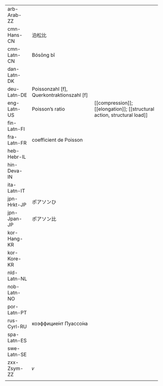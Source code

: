 | | | |
|-|-|-|
| arb-Arab-ZZ |  |  |
| cmn-Hans-CN | 泊松比 |  |
| cmn-Latn-CN | Bósōng bǐ |  |
| dan-Latn-DK |  |  |
| deu-Latn-DE | Poissonzahl [f], Querkontraktionszahl [f] |  |
| eng-Latn-US | Poisson’s ratio | [[compression]]; [[elongation]]; [[structural action, structural load]] |
| fin-Latn-FI |  |  |
| fra-Latn-FR | coefficient de Poisson |  |
| heb-Hebr-IL |  |  |
| hin-Deva-IN |  |  |
| ita-Latn-IT |  |  |
| jpn-Hrkt-JP | ポアソンひ |  |
| jpn-Jpan-JP | ポアソン比 |  |
| kor-Hang-KR |  |  |
| kor-Kore-KR |  |  |
| nld-Latn-NL |  |  |
| nob-Latn-NO |  |  |
| por-Latn-PT |  |  |
| rus-Cyrl-RU | коэффицие́нт Пуассо́на |  |
| spa-Latn-ES |  |  |
| swe-Latn-SE |  |  |
| zxx-Zsym-ZZ | 𝜈 |  |
|  |  |  |